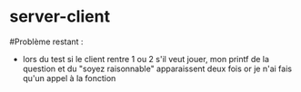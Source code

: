 # server-client

#Problème restant :

- lors du test si le client rentre 1 ou 2 s'il veut jouer, mon printf de la question et du "soyez raisonnable" apparaissent deux fois or je n'ai fais qu'un appel à la fonction
